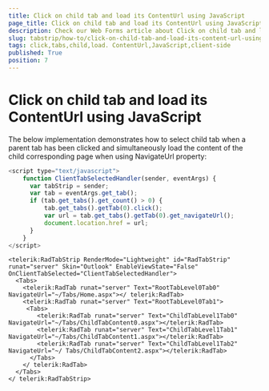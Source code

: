 ```yaml
---
title: Click on child tab and load its ContentUrl using JavaScript
page_title: Click on child tab and load its ContentUrl using JavaScript - RadTabStrip
description: Check our Web Forms article about Click on child tab and load its ContentUrl using JavaScript.
slug: tabstrip/how-to/click-on-child-tab-and-load-its-content-url-using-javascript
tags: click,tabs,child,load. ContentUrl,JavaScript,client-side
published: True
position: 7
---
```


# Click on child tab and load its ContentUrl using JavaScript

The below implementation demonstrates how to select child tab when a parent tab has been clicked and simultaneously load the content of the child corresponding page when using NavigateUrl property:

````JavaScript
<script type="text/javascript">
	function ClientTabSelectedHandler(sender, eventArgs) {
	  var tabStrip = sender;
	  var tab = eventArgs.get_tab();
	  if (tab.get_tabs().get_count() > 0) {
	      tab.get_tabs().getTab(0).click();
	      var url = tab.get_tabs().getTab(0).get_navigateUrl();
	      document.location.href = url;
	  }
	}
</script>
````

````ASPNET	
<telerik:RadTabStrip RenderMode="Lightweight" id="RadTabStrip" runat="server" Skin="Outlook" EnableViewState="False" OnClientTabSelected="ClientTabSelectedHandler">
  <Tabs>
    <telerik:RadTab runat="server" Text="RootTabLevel0Tab0" NavigateUrl="~/Tabs/Home.aspx"></ telerik:RadTab>
    <telerik:RadTab runat="server" Text="RootTabLevel0Tab1">
     <Tabs>
        <telerik:RadTab runat="server" Text="ChildTabLevel1Tab0" NavigateUrl="~/Tabs/ChildTabContent0.aspx"></telerik:RadTab>
        <telerik:RadTab runat="server" Text="ChildTabLevel1Tab1" NavigateUrl="~/Tabs/ChildTabContent1.aspx"></telerik:RadTab>
        <telerik:RadTab runat="server" Text="ChildTabLevel1Tab2" NavigateUrl="~/ Tabs/ChildTabContent2.aspx"></telerik:RadTab>
      </Tabs>
    </ telerik:RadTab>
  </Tabs>
</ telerik:RadTabStrip>	
````

